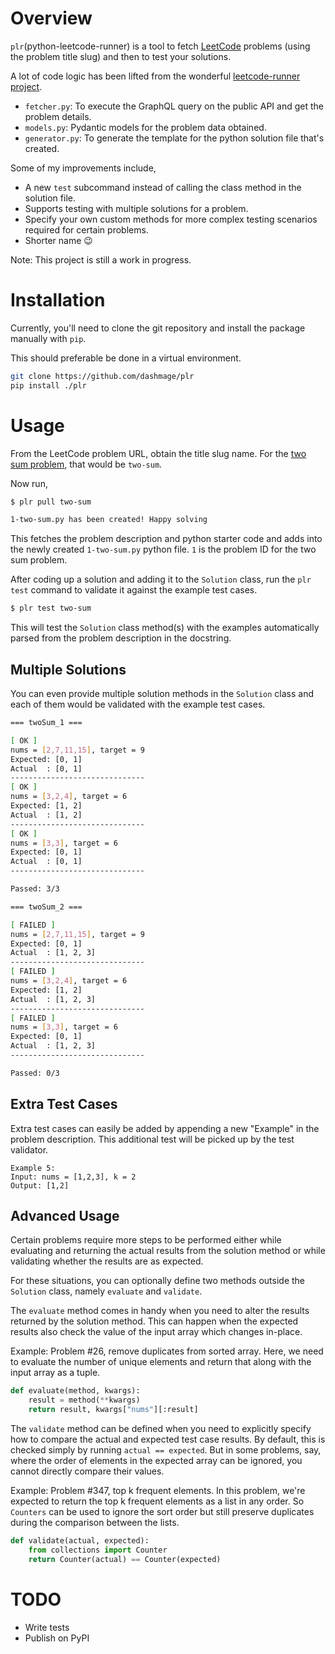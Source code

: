 # Overview
`plr`(python-leetcode-runner) is a tool to fetch [LeetCode](https://leetcode.com) problems (using the problem title slug) and then to test your solutions.

A lot of code logic has been lifted from the wonderful [leetcode-runner project](https://github.com/fbjorn/leetcode-runner).
- `fetcher.py`: To execute the GraphQL query on the public API and get the problem details.
- `models.py`: Pydantic models for the problem data obtained.
- `generator.py`: To generate the template for the python solution file that's created.

Some of my improvements include,
- A new `test` subcommand instead of calling the class method in the solution file.
- Supports testing with multiple solutions for a problem.
- Specify your own custom methods for more complex testing scenarios required for certain problems.
- Shorter name 😉

Note: This project is still a work in progress.

# Installation
Currently, you'll need to clone the git repository and install the package manually with `pip`.

This should preferable be done in a virtual environment.

```sh
git clone https://github.com/dashmage/plr
pip install ./plr
```

# Usage
From the LeetCode problem URL, obtain the title slug name. For the [two sum problem](https://leetcode.com/problems/two-sum/), that would be `two-sum`.

Now run,
```sh
$ plr pull two-sum

1-two-sum.py has been created! Happy solving
```
This fetches the problem description and python starter code and adds into the newly created `1-two-sum.py` python file. `1` is the problem ID for the two sum problem.

After coding up a solution and adding it to the `Solution` class, run the `plr test` command to validate it against the example test cases.
```sh
$ plr test two-sum
```

This will test the `Solution` class method(s) with the examples automatically parsed from the problem description in the docstring.


## Multiple Solutions
You can even provide multiple solution methods in the `Solution` class and each of them would be validated with the example test cases.

```sh
=== twoSum_1 ===

[ OK ]
nums = [2,7,11,15], target = 9
Expected: [0, 1]
Actual  : [0, 1]
------------------------------
[ OK ]
nums = [3,2,4], target = 6
Expected: [1, 2]
Actual  : [1, 2]
------------------------------
[ OK ]
nums = [3,3], target = 6
Expected: [0, 1]
Actual  : [0, 1]
------------------------------

Passed: 3/3

=== twoSum_2 ===

[ FAILED ]
nums = [2,7,11,15], target = 9
Expected: [0, 1]
Actual  : [1, 2, 3]
------------------------------
[ FAILED ]
nums = [3,2,4], target = 6
Expected: [1, 2]
Actual  : [1, 2, 3]
------------------------------
[ FAILED ]
nums = [3,3], target = 6
Expected: [0, 1]
Actual  : [1, 2, 3]
------------------------------

Passed: 0/3

```

## Extra Test Cases
Extra test cases can easily be added by appending a new "Example" in the problem description. This additional test will be picked up by the test validator.

```
Example 5:
Input: nums = [1,2,3], k = 2
Output: [1,2]
```

## Advanced Usage
Certain problems require more steps to be performed either while evaluating and returning the actual results from the solution method or while validating whether the results are as expected.

For these situations, you can optionally define two methods outside the `Solution` class, namely `evaluate` and `validate`.

The `evaluate` method comes in handy when you need to alter the results returned by the solution method. This can happen when the expected results also check the value of the input array which changes in-place.

Example: Problem #26, remove duplicates from sorted array. Here, we need to evaluate the number of unique elements and return that along with the input array as a tuple.
```python
def evaluate(method, kwargs):
    result = method(**kwargs)
    return result, kwargs["nums"][:result]
```

The `validate` method can be defined when you need to explicitly specify how to compare the actual and expected test case results. By default, this is checked simply by running `actual == expected`. But in some problems, say, where the order of elements in the expected array can be ignored, you cannot directly compare their values.

Example: Problem #347, top k frequent elements. In this problem, we're expected to return the top k frequent elements as a list in any order. So `Counters` can be used to ignore the sort order but still preserve duplicates during the comparison between the lists.
```python
def validate(actual, expected):
    from collections import Counter
    return Counter(actual) == Counter(expected)
```

# TODO
- Write tests
- Publish on PyPI
